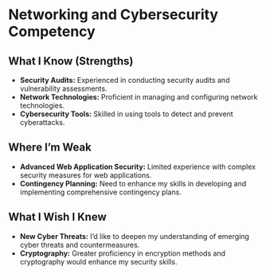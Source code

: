 # Networking and Cybersecurity Competency

## What I Know (Strengths)
- **Security Audits:** Experienced in conducting security audits and vulnerability assessments.
- **Network Technologies:** Proficient in managing and configuring network technologies.
- **Cybersecurity Tools:** Skilled in using tools to detect and prevent cyberattacks.

## Where I’m Weak
- **Advanced Web Application Security:** Limited experience with complex security measures for web applications.
- **Contingency Planning:** Need to enhance my skills in developing and implementing comprehensive contingency plans.

## What I Wish I Knew
- **New Cyber Threats:** I’d like to deepen my understanding of emerging cyber threats and countermeasures.
- **Cryptography:** Greater proficiency in encryption methods and cryptography would enhance my security skills.
